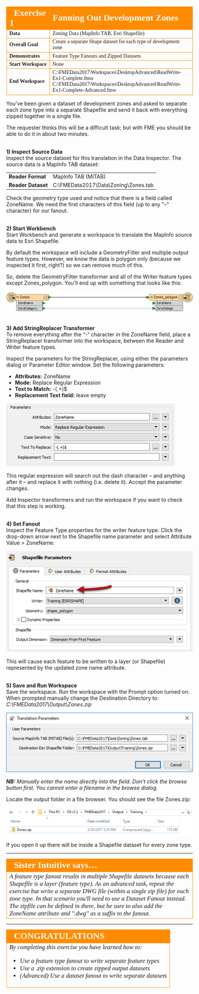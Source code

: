 <!--Exercise Section-->


<table style="border-spacing: 0px;border-collapse: collapse;font-family:serif">
<tr>
<td style="vertical-align:middle;background-color:darkorange;border: 2px solid darkorange">
<i class="fa fa-cogs fa-lg fa-pull-left fa-fw" style="color:white;padding-right: 12px;vertical-align:text-top"></i>
<span style="color:white;font-size:x-large;font-weight: bold">Exercise 1</span>
</td>
<td style="border: 2px solid darkorange;background-color:darkorange;color:white">
<span style="color:white;font-size:x-large;font-weight: bold">Fanning Out Development Zones</span>
</td>
</tr>

<tr>
<td style="border: 1px solid darkorange; font-weight: bold">Data</td>
<td style="border: 1px solid darkorange">Zoning Data (MapInfo TAB, Esri Shapefile)</td>
</tr>

<tr>
<td style="border: 1px solid darkorange; font-weight: bold">Overall Goal</td>
<td style="border: 1px solid darkorange">Create a separate Shape dataset for each type of development zone</td>
</tr>

<tr>
<td style="border: 1px solid darkorange; font-weight: bold">Demonstrates</td>
<td style="border: 1px solid darkorange">Feature Type Fanouts and Zipped Datasets</td>
</tr>

<tr>
<td style="border: 1px solid darkorange; font-weight: bold">Start Workspace</td>
<td style="border: 1px solid darkorange">None</td>
</tr>

<tr>
<td style="border: 1px solid darkorange; font-weight: bold">End Workspace</td>
<td style="border: 1px solid darkorange">C:\FMEData2017\Workspaces\DesktopAdvanced\ReadWrite-Ex1-Complete.fmw<br>C:\FMEData2017\Workspaces\DesktopAdvanced\ReadWrite-Ex1-Complete-Advanced.fmw</td>
</tr>

</table>

You’ve been given a dataset of development zones and asked to separate each zone type into a separate Shapefile and send it back with everything zipped together in a single file.

The requester thinks this will be a difficult task; but with FME you should be able to do it in about two minutes.


<br>**1) Inspect Source Data**
<br>Inspect the source dataset for this translation in the Data Inspector. The source data is a MapInfo TAB dataset:

<table style="border: 0px">

<tr>
<td style="font-weight: bold">Reader Format</td>
<td style="">MapInfo TAB (MITAB)</td>
</tr>

<tr>
<td style="font-weight: bold">Reader Dataset</td>
<td style="">C:\FMEData2017\Data\Zoning\Zones.tab</td>
</tr>

</table>

Check the geometry type used and notice that there is a field called ZoneName. We need the first characters of this field (up to any "–" character) for our fanout.


<br>**2) Start Workbench**
<br>Start Workbench and generate a workspace to translate the MapInfo source data to Esri Shapefile.

By default the workspace will include a GeometryFilter and multiple output feature types. However, we know the data is polygon only (because we inspected it first, right?) so we can remove much of this.

So, delete the GeometryFilter transformer and all of the Writer feature types except Zones_polygon. You’ll end up with something that looks like this:

![](./Images/4.200.Ex1.InitialWorkspace.png)


<br>**3) Add StringReplacer Transformer**
<br>To remove everything after the “-“ character in the ZoneName field, place a StringReplacer transformer into the workspace, between the Reader and Writer feature types.

Inspect the parameters for the StringReplacer, using either the parameters dialog or Parameter Editor window. Set the following parameters:

- **Attributes:** ZoneName
- **Mode:** Replace Regular Expression
- **Text to Match:** -(.+)$
- **Replacement Text field:** leave empty

![](./Images/4.201.Ex1.StringReplacerParameters.png)

This regular expression will search out the dash character – and anything after it – and replace it with nothing (i.e. delete it). Accept the parameter changes.

Add Inspector transformers and run the workspace if you want to check that this step is working.


<br>**4) Set Fanout**
<br>Inspect the Feature Type properties for the writer feature type. Click the drop-down arrow next to the Shapefile name parameter and select Attribute Value &gt; ZoneName:

![](./Images/4.202.Ex1.FeatureTypeNameSet.png)

This will cause each feature to be written to a layer (or Shapefile) represented by the updated zone name attribute.


<br>**5) Save and Run Workspace**
<br>Save the workspace. Run the workspace with the Prompt option turned on. When prompted manually change the Destination Directory to: *C:\FMEData2017\Output\Zones.zip*

![](./Images/4.203.Ex1.WorkspaceParameters.png)

***NB:*** *Manually enter the name directly into the field. Don't click the browse button first. You cannot enter a filename in the browse dialog.*

Locate the output folder in a file browser. You should see the file Zones.zip:

![](./Images/4.204.Ex1.ZippedOutputinExplorer.png)

If you open it up there will be inside a Shapefile dataset for every zone type.

---

<table style="border-spacing: 0px">
<tr>
<td style="vertical-align:middle;background-color:darkorange;border: 2px solid darkorange">
<i class="fa fa-quote-left fa-lg fa-pull-left fa-fw" style="color:white;padding-right: 12px;vertical-align:text-top"></i>
<span style="color:white;font-size:x-large;font-weight: bold;font-family:serif">Sister Intuitive says…</span>
</td>
</tr>

<tr>
<td style="border: 1px solid darkorange">
<span style="font-family:serif; font-style:italic; font-size:larger">
A feature type fanout results in multiple Shapefile datasets because each Shapefile is a layer (feature type).
As an advanced task, repeat the exercise but write a separate DWG file (within a single zip file) for each zone type. In that scenario you'll need to use a Dataset Fanout instead. The zipfile can be defined in there, but be sure to also add the ZoneName attribute and ".dwg" as a suffix to the fanout.
</span>
</td>
</tr>
</table>

---

<!--Exercise Congratulations Section--> 

<table style="border-spacing: 0px">
<tr>
<td style="vertical-align:middle;background-color:darkorange;border: 2px solid darkorange">
<i class="fa fa-thumbs-o-up fa-lg fa-pull-left fa-fw" style="color:white;padding-right: 12px;vertical-align:text-top"></i>
<span style="color:white;font-size:x-large;font-weight: bold;font-family:serif">CONGRATULATIONS</span>
</td>
</tr>

<tr>
<td style="border: 1px solid darkorange">
<span style="font-family:serif; font-style:italic; font-size:larger">
By completing this exercise you have learned how to:
<br>
<ul><li>Use a feature type fanout to write separate feature types</li>
<li>Use a .zip extension to create zipped output datasets</li>
<li>(Advanced) Use a dataset fanout to write separate datasets</li></ul>
</span>
</td>
</tr>
</table>